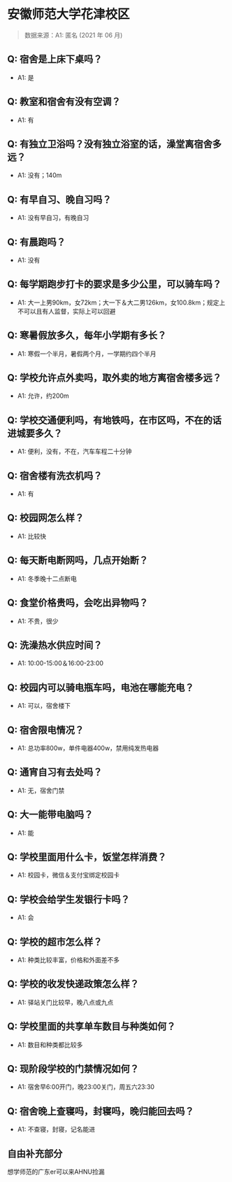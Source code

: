 # 安徽师范大学花津校区

> 数据来源：A1: 匿名 (2021 年 06 月)

## Q: 宿舍是上床下桌吗？

- A1: 是

## Q: 教室和宿舍有没有空调？

- A1: 有

## Q: 有独立卫浴吗？没有独立浴室的话，澡堂离宿舍多远？

- A1: 没有；140m

## Q: 有早自习、晚自习吗？

- A1: 没有早自习，有晚自习

## Q: 有晨跑吗？

- A1: 没有

## Q: 每学期跑步打卡的要求是多少公里，可以骑车吗？

- A1: 大一上男90km，女72km；大一下＆大二男126km，女100.8km；规定上不可以且有人监督，实际上可以回避

## Q: 寒暑假放多久，每年小学期有多长？

- A1: 寒假一个半月，暑假两个月，一学期约四个半月

## Q: 学校允许点外卖吗，取外卖的地方离宿舍楼多远？

- A1: 允许，约200m

## Q: 学校交通便利吗，有地铁吗，在市区吗，不在的话进城要多久？

- A1: 便利，没有，不在，汽车车程二十分钟

## Q: 宿舍楼有洗衣机吗？

- A1: 有

## Q: 校园网怎么样？

- A1: 比较快

## Q: 每天断电断网吗，几点开始断？

- A1: 冬季晚十二点断电

## Q: 食堂价格贵吗，会吃出异物吗？

- A1: 不贵，很少

## Q: 洗澡热水供应时间？

- A1: 10:00-15:00＆16:00-23:00

## Q: 校园内可以骑电瓶车吗，电池在哪能充电？

- A1: 可以，宿舍楼下

## Q: 宿舍限电情况？

- A1: 总功率800w，单件电器400w，禁用纯发热电器

## Q: 通宵自习有去处吗？

- A1: 无，宿舍门禁

## Q: 大一能带电脑吗？

- A1: 能

## Q: 学校里面用什么卡，饭堂怎样消费？

- A1: 校园卡，微信＆支付宝绑定校园卡

## Q: 学校会给学生发银行卡吗？

- A1: 会

## Q: 学校的超市怎么样？

- A1: 种类比较丰富，价格和外面差不多

## Q: 学校的收发快递政策怎么样？

- A1: 驿站关门比较早，晚八点或九点

## Q: 学校里面的共享单车数目与种类如何？

- A1: 数目和种类都比较多

## Q: 现阶段学校的门禁情况如何？

- A1: 宿舍早6:00开门，晚23:00关门，周五六23:30

## Q: 宿舍晚上查寝吗，封寝吗，晚归能回去吗？

- A1: 不查寝，封寝，记名能进

## 自由补充部分

想学师范的广东er可以来AHNU捡漏